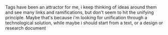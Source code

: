Tags have been an attractor for me, i keep thinking of ideas around
them and see many links and ramifications, but don't seem to hit the
unifying principle. Maybe that's because i'm looking for unification
through a technological solution, while maybe i should start from a
text, or a design or research document
